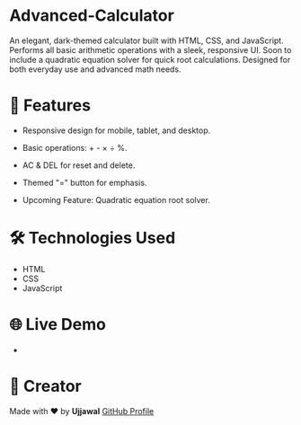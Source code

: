 # Advanced-Calculator

An elegant, dark-themed calculator built with HTML, CSS, and JavaScript.
Performs all basic arithmetic operations with a sleek, responsive UI.
Soon to include a quadratic equation solver for quick root calculations.
Designed for both everyday use and advanced math needs.

# 🚀 Features

- Responsive design for mobile, tablet, and desktop.

- Basic operations: + - × ÷ %.

- AC & DEL for reset and delete.

- Themed "=" button for emphasis.

- Upcoming Feature: Quadratic equation root solver.

# 🛠 Technologies Used

- HTML
- CSS
- JavaScript

# 🌐 Live Demo

- 

# 🙌 Creator

Made with ❤️ by **Ujjawal**
[GitHub Profile](https://github.com/ujjawal2301)